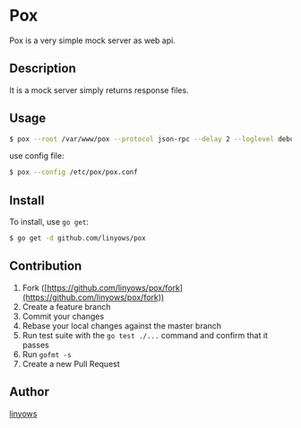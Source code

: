 Pox
===

Pox is a very simple mock server as web api.

Description
-----------

It is a mock server simply returns response files.

Usage
-----

```sh
$ pox --root /var/www/pox --protocol json-rpc --delay 2 --loglevel debug
```

use config file:

```sh
$ pox --config /etc/pox/pox.conf
```

Install
-------

To install, use `go get`:

```sh
$ go get -d github.com/linyows/pox
```

Contribution
------------

1. Fork ([https://github.com/linyows/pox/fork](https://github.com/linyows/pox/fork))
1. Create a feature branch
1. Commit your changes
1. Rebase your local changes against the master branch
1. Run test suite with the `go test ./...` command and confirm that it passes
1. Run `gofmt -s`
1. Create a new Pull Request

Author
------

[linyows](https://github.com/linyows)
